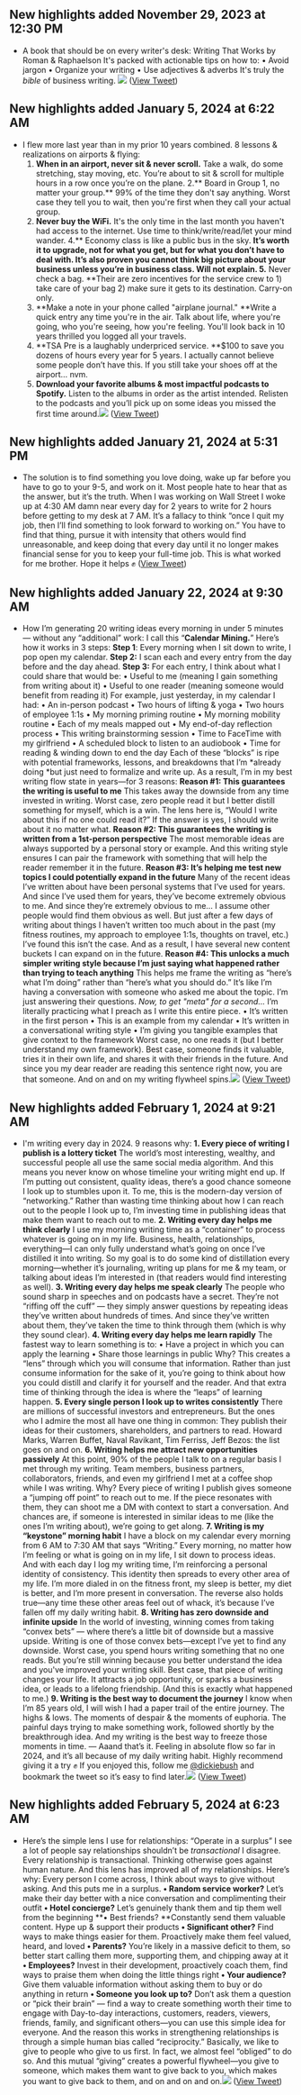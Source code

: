 ## New highlights added November 29, 2023 at 12:30 PM
- A book that should be on every writer's desk:
  Writing That Works by Roman & Raphaelson
  It's packed with actionable tips on how to:
  • Avoid jargon
  • Organize your writing
  • Use adjectives & adverbs
  It's truly the *bible* of business writing. 
  ![](https://pbs.twimg.com/media/GAHRTvjWcAA9nJO.jpg) ([View Tweet](https://twitter.com/dickiebush/status/1729893872027779325))
## New highlights added January 5, 2024 at 6:22 AM
- I flew more last year than in my prior 10 years combined.
  8 lessons & realizations on airports & flying:
  1. **When in an airport, never sit & never scroll.** Take a walk, do some stretching, stay moving, etc. You’re about to sit & scroll for multiple hours in a row once you’re on the plane.
  2.** Board in Group 1, no matter your group.** 99% of the time they don't say anything. Worst case they tell you to wait, then you're first when they call your actual group.
  3. **Never buy the WiFi.** It's the only time in the last month you haven't had access to the internet. Use time to think/write/read/let your mind wander. 
  4.** Economy class is like a public bus in the sky. **It’s worth it to upgrade, not for what you get, but for what you don’t have to deal with. It’s also proven you cannot think big picture about your business unless you’re in business class. Will not explain.
  5.** Never check a bag. **Their are zero incentives for the service crew to 1) take care of your bag 2) make sure it gets to its destination. Carry-on only.
  6. **Make a note in your phone called "airplane journal." **Write a quick entry any time you're in the air. Talk about life, where you're going, who you're seeing, how you're feeling. You'll look back in 10 years thrilled you logged all your travels.
  7. **TSA Pre is a laughably underpriced service. **$100 to save you dozens of hours every year for 5 years. I actually cannot believe some people don’t have this. If you still take your shoes off at the airport… nvm.
  8. **Download your favorite albums & most impactful podcasts to Spotify.** Listen to the albums in order as the artist intended. Relisten to the podcasts and you’ll pick up on some ideas you missed the first time around.<img src='https://pbs.twimg.com/media/GDFQTWcX0AABZUl.jpg'/> ([View Tweet](https://twitter.com/dickiebush/status/1743263416817471934))
## New highlights added January 21, 2024 at 5:31 PM
- The solution is to find something you love doing, wake up far before you have to go to your 9-5, and work on it.
  Most people hate to hear that as the answer, but it’s the truth.
  When I was working on Wall Street I woke up at 4:30 AM damn near every day for 2 years to write for 2 hours before getting to my desk at 7 AM.
  It’s a fallacy to think “once I quit my job, then I’ll find something to look forward to working on.”
  You have to find that thing, pursue it with intensity that others would find unreasonable, and keep doing that every day until it no longer makes financial sense for you to keep your full-time job. 
  This is what worked for me brother. 
  Hope it helps ✊ ([View Tweet](https://twitter.com/dickiebush/status/1749218065454092421))
## New highlights added January 22, 2024 at 9:30 AM
- How I’m generating 20 writing ideas every morning in under 5 minutes — without any “additional” work:
  I call this “**Calendar Mining.**” 
  Here’s how it works in 3 steps:
  **Step 1**: Every morning when I sit down to write, I pop open my calendar.
  **Step 2:** I scan each and every entry from the day before and the day ahead.
  **Step 3:** For each entry, I think about what I could share that would be:
  • Useful to me (meaning I gain something from writing about it)
  • Useful to one reader (meaning someone would benefit from reading it)
  For example, just yesterday, in my calendar I had:
  • An in-person podcast
  • Two hours of lifting & yoga
  • Two hours of employee 1:1s
  • My morning priming routine
  • My morning mobility routine
  • Each of my meals mapped out
  • My end-of-day reflection process
  • This writing brainstorming session
  • Time to FaceTime with my girlfriend
  • A scheduled block to listen to an audiobook
  • Time for reading & winding down to end the day
  Each of these “blocks” is ripe with potential frameworks, lessons, and breakdowns that I’m *already doing *but just need to formalize and write up.
  As a result, I’m in my best writing flow state in years—for 3 reasons:
  **Reason #1: This guarantees the writing is useful to me**
  This takes away the downside from any time invested in writing.
  Worst case, zero people read it but I better distill something for myself, which is a win.
  The lens here is, “Would I write about this if no one could read it?”
  If the answer is yes, I should write about it no matter what.
  **Reason #2: This guarantees the writing is written from a 1st-person perspective**
  The most memorable ideas are always supported by a personal story or example.
  And this writing style ensures I can pair the framework with something that will help the reader remember it in the future.
  **Reason #3: It’s helping me test new topics I could potentially expand in the future**
  Many of the recent ideas I’ve written about have been personal systems that I’ve used for years.
  And since I’ve used them for years, they’ve become extremely obvious to me.
  And since they’re extremely obvious to me… I assume other people would find them obvious as well.
  But just after a few days of writing about things I haven’t written too much about in the past (my fitness routines, my approach to employee 1:1s, thoughts on travel, etc.) I’ve found this isn’t the case.
  And as a result, I have several new content buckets I can expand on in the future.
  **Reason #4: This unlocks a much simpler writing style because I’m just saying what happened rather than trying to teach anything**
  This helps me frame the writing as “here’s what I’m doing” rather than “here’s what you should do.”
  It’s like I’m having a conversation with someone who asked me about the topic. I’m just answering their questions.
  *Now, to get "meta" for a second…*
  I’m literally practicing what I preach as I write this entire piece.
  • It’s written in the first person
  • This is an example from my calendar
  • It’s written in a conversational writing style
  • I’m giving you tangible examples that give context to the framework
  Worst case, no one reads it (but I better understand my own framework).
  Best case, someone finds it valuable, tries it in their own life, and shares it with their friends in the future.
  And since you my dear reader are reading this sentence right now, you are that someone.
  And on and on my writing flywheel spins.<img src='https://pbs.twimg.com/media/GEdDClvXAAARvYL.jpg'/> ([View Tweet](https://twitter.com/dickiebush/status/1749440720492957915))
## New highlights added February 1, 2024 at 9:21 AM
- I'm writing every day in 2024. 
  9 reasons why:
  **1. Every piece of writing I publish is a lottery ticket**
  The world’s most interesting, wealthy, and successful people all use the same social media algorithm.
  And this means you never know on whose timeline your writing might end up.
  If I’m putting out consistent, quality ideas, there’s a good chance someone I look up to stumbles upon it.
  To me, this is the modern-day version of “networking.”
  Rather than wasting time thinking about how I can reach out to the people I look up to, I’m investing time in publishing ideas that make them want to reach out to me.
  **2. Writing every day helps me think clearly**
  I use my morning writing time as a “container” to process whatever is going on in my life.
  Business, health, relationships, everything—I can only fully understand what’s going on once I’ve distilled it into writing.
  So my goal is to do some kind of distillation every morning—whether it’s journaling, writing up plans for me & my team, or talking about ideas I’m interested in (that readers would find interesting as well).
  **3. Writing every day helps me speak clearly**
  The people who sound sharp in speeches and on podcasts have a secret.
  They’re not “riffing off the cuff” — they simply answer questions by repeating ideas they’ve written about hundreds of times.
  And since they’ve written about them, they’ve taken the time to think through them (which is why they sound clear).
  **4. Writing every day helps me learn rapidly**
  The fastest way to learn something is to:
  • Have a project in which you can apply the learning
  • Share those learnings in public
  Why?
  This creates a “lens” through which you will consume that information.
  Rather than just consume information for the sake of it, you’re going to think about how you could distill and clarify it for yourself and the reader.
  And that extra time of thinking through the idea is where the “leaps” of learning happen.
  **5. Every single person I look up to writes consistently**
  There are millions of successful investors and entrepreneurs.
  But the ones who I admire the most all have one thing in common:
  They publish their ideas for their customers, shareholders, and partners to read.
  Howard Marks, Warren Buffet, Naval Ravikant, Tim Ferriss, Jeff Bezos: the list goes on and on.
  **6. Writing helps me attract new opportunities passively**
  At this point, 90% of the people I talk to on a regular basis I met through my writing.
  Team members, business partners, collaborators, friends, and even my girlfriend I met at a coffee shop while I was writing.
  Why?
  Every piece of writing I publish gives someone a “jumping off point” to reach out to me.
  If the piece resonates with them, they can shoot me a DM with context to start a conversation. And chances are, if someone is interested in similar ideas to me (like the ones I’m writing about), we’re going to get along.
  **7. Writing is my “keystone” morning habit**
  I have a block on my calendar every morning from 6 AM to 7:30 AM that says “Writing.”
  Every morning, no matter how I’m feeling or what is going on in my life, I sit down to process ideas.
  And with each day I log my writing time, I’m reinforcing a personal identity of consistency.
  This identity then spreads to every other area of my life. I’m more dialed in on the fitness front, my sleep is better, my diet is better, and I’m more present in conversation.
  The reverse also holds true—any time these other areas feel out of whack, it’s because I’ve fallen off my daily writing habit.
  **8. Writing has zero downside and infinite upside**
  In the world of investing, winning comes from taking “convex bets” — where there’s a little bit of downside but a massive upside.
  Writing is one of those convex bets—except I’ve yet to find any downside.
  Worst case, you spend hours writing something that no one reads. But you’re still winning because you better understand the idea and you've improved your writing skill.
  Best case, that piece of writing changes your life. It attracts a job opportunity, or sparks a business idea, or leads to a lifelong friendship.
  (And this is exactly what happened to me.)
  **9. Writing is the best way to document the journey**
  I know when I’m 85 years old, I will wish I had a paper trail of the entire journey.
  The highs & lows.
  The moments of despair & the moments of euphoria.
  The painful days trying to make something work, followed shortly by the breakthrough idea.
  And my writing is the best way to freeze those moments in time.
  —
  Aaand that’s it. Feeling in absolute flow so far in 2024, and it’s all because of my daily writing habit.
  Highly recommend giving it a try ✊
  If you enjoyed this, follow me <a href="https://twitter.com/dickiebush">@dickiebush</a> and bookmark the tweet so it’s easy to find later.<img src='https://pbs.twimg.com/media/GFQXnzkXwAALoMi.jpg'/> ([View Tweet](https://twitter.com/dickiebush/status/1753052244319052153))
## New highlights added February 5, 2024 at 6:23 AM
- Here’s the simple lens I use for relationships: 
  “Operate in a surplus”
  I see a lot of people say relationships shouldn’t be *transactional*
  I disagree.
  Every relationship is transactional.
  Thinking otherwise goes against human nature.
  And this lens has improved all of my relationships.
  Here’s why:
  Every person I come across, I think about ways to give without asking.
  And this puts me in a surplus.
  **• Random service worker?** Let’s make their day better with a nice conversation and complimenting their outfit
  **• Hotel concierge?** Let’s genuinely thank them and tip them well from the beginning
  **• Best friends? **Constantly send them valuable content. Hype up & support their products
  **• Significant other?** Find ways to make things easier for them. Proactively make them feel valued, heard, and loved
  **• Parents?** You’re likely in a massive deficit to them, so better start calling them more, supporting them, and chipping away at it
  **• Employees?** Invest in their development, proactively coach them, find ways to praise them when doing the little things right
  **• Your audience?** Give them valuable information without asking them to buy or do anything in return
  **• Someone you look up to?** Don’t ask them a question or “pick their brain” — find a way to create something worth their time to engage with
  Day-to-day interactions, customers, readers, viewers, friends, family, and significant others—you can use this simple idea for everyone.
  And the reason this works in strengthening relationships is through a simple human bias called “reciprocity.”
  Basically, we like to give to people who give to us first.
  In fact, we almost feel “obliged” to do so.
  And this mutual “giving” creates a powerful flywheel—you give to someone, which makes them want to give back to you, which makes you want to give back to them, and on and on and on.<img src='https://pbs.twimg.com/media/GFk7rIsW4AARcJC.png'/> ([View Tweet](https://twitter.com/dickiebush/status/1754499147858686366))
